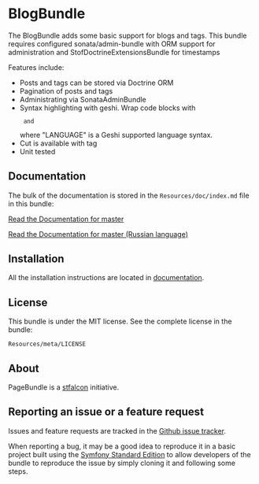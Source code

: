 BlogBundle
=============

The BlogBundle adds some basic support for blogs and tags.
This bundle requires configured sonata/admin-bundle with ORM support for administration
and StofDoctrineExtensionsBundle for timestamps

Features include:

- Posts and tags can be stored via Doctrine ORM
- Pagination of posts and tags
- Administrating via SonataAdminBundle
- Syntax highlighting with geshi.
  Wrap code blocks with <code><pre lang="LANGUAGE" line="1"> and </pre></code> where "LANGUAGE" is a Geshi supported language syntax.
- Cut is available with <!--more--> tag
- Unit tested


Documentation
-------------

The bulk of the documentation is stored in the `Resources/doc/index.md`
file in this bundle:

[Read the Documentation for master](https://github.com/mutuh/BlogBundle/blob/master/Resources/doc/index.md)

[Read the Documentation for master (Russian language)](https://github.com/mutuh/BlogBundle/blob/master/Resources/doc/index_ru.md)

Installation
------------

All the installation instructions are located in [documentation](https://github.com/mutuh/BlogBundle/blob/master/Resources/doc/index.md).

License
-------

This bundle is under the MIT license. See the complete license in the bundle:

    Resources/meta/LICENSE

About
-----

PageBundle is a [stfalcon](https://github.com/stfalcon) initiative.

Reporting an issue or a feature request
---------------------------------------

Issues and feature requests are tracked in the [Github issue tracker](https://github.com/stfalcon/BlogBundle/issues).

When reporting a bug, it may be a good idea to reproduce it in a basic project
built using the [Symfony Standard Edition](https://github.com/symfony/symfony-standard)
to allow developers of the bundle to reproduce the issue by simply cloning it
and following some steps.